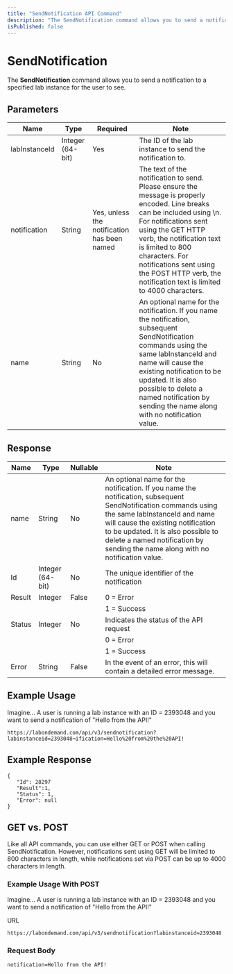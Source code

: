 ```yaml
---
title: "SendNotification API Command"
description: "The SendNotification command allows you to send a notification to a specified lab instance for the user to see."
isPublished: false
---
```


# SendNotification 

The **SendNotification** command allows you to send a notification to a specified lab instance for the user to see.

## Parameters

|Name|Type|Required|Note
|--- |--- |--- |--- |
|labInstanceId|Integer (64-bit)|Yes|The ID of the lab instance to send the notification to.|
|notification|String|Yes, unless the notification has been named|The text of the notification to send. Please ensure the message is properly encoded. Line breaks can be included using \n. For notifications sent using the GET HTTP verb, the notification text is limited to 800 characters. For notifications sent using the POST HTTP verb, the notification text is limited to 4000 characters.
|name|String|No|An optional name for the notification. If you name the notification, subsequent SendNotification commands using the same labInstanceId and name will cause the existing notification to be updated. It is also possible to delete a named notification by sending the name along with no notification value.|

## Response

|Name|Type|Nullable|Note
|--- |--- |--- |--- |
|name|String|No|An optional name for the notification. If you name the notification, subsequent SendNotification commands using the same labInstanceId and name will cause the existing notification to be updated. It is also possible to delete a named notification by sending the name along with no notification value.|
|Id|Integer (64-bit)|No|The unique identifier of the notification|
|Result|Integer|False|0 = Error
||||1 = Success|
|Status|Integer|No|Indicates the status of the API request
||||0 = Error
||||1 = Success|
|Error|String|False|In the event of an error, this will contain a detailed error message.|

## Example Usage

Imagine… A user is running a lab instance with an ID = 2393048 and you want to send a notification of "Hello from the API!"

```
https://labondemand.com/api/v3/sendnotification?labinstanceid=2393048¬ification=Hello%20from%20the%20API!
```

## Example Response

```linenums
{
   "Id": 28297
   "Result":1,
   "Status": 1,
   "Error": null
}
```

## GET vs. POST

Like all API commands, you can use either GET or POST when calling SendNotification. However, notifications sent using GET will be limited to 800 characters in length, while notifications set via POST can be up to 4000 characters in length.

### Example Usage With POST

Imagine… A user is running a lab instance with an ID = 2393048 and you want to send a notification of "Hello from the API!"

URL

```
https://labondemand.com/api/v3/sendnotification?labinstanceid=2393048
```

### Request Body

```
notification=Hello from the API!
```
